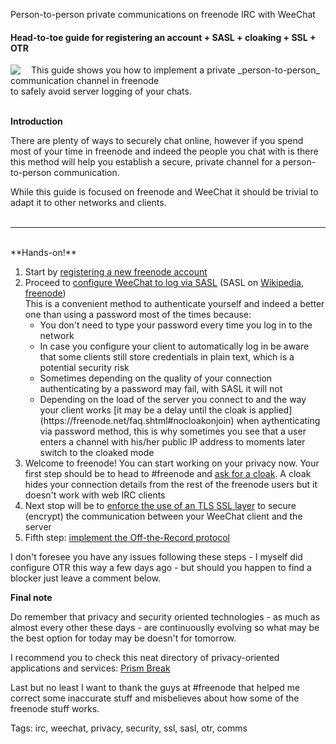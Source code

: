 Person-to-person private communications on freenode IRC with WeeChat

<h4>Head-to-toe guide for registering an account + SASL + cloaking + SSL + OTR</h4>

<img src="https://raw.githubusercontent.com/i90rr/i90rr.github.io/master/resources/img/weechat.png" border="0"  align="left" style="margin-right: 17px">
This guide shows you how to implement a private _person-to-person_ communication channel in freenode <br>to safely avoid server logging of your chats.
<br><br>

**Introduction**

There are plenty of ways to securely chat online, however if you spend most of your time in freenode and indeed the people you chat with is there this method will help you establish a secure, private channel for a person-to-person communication. 

While this guide is focused on freenode and WeeChat it should be trivial to adapt it to other networks and clients.
<br><br>

----

<br>
**Hands-on!**

1. Start by [registering a new freenode account](https://freenode.net/faq.shtml#nicksetup)
2. Proceed to [configure WeeChat to log via SASL](https://www.weechat.org/files/doc/stable/weechat_user.en.html#irc_sasl_authentication) (SASL on [Wikipedia](https://en.wikipedia.org/wiki/Simple_Authentication_and_Security_Layer), [freenode]( https://freenode.net/sasl/))
<br>This is a convenient method to authenticate yourself and indeed a better one than using a password most of the times because:
    <ul>
    <li>You don't need to type your password every time you log in to the network</li>
    <li>In case you configure your client to automatically log in be aware that some clients still store credentials in plain text, which is a potential security risk</li>
    <li>Sometimes depending on the quality of your connection authenticating by a password may fail, with SASL it will not</li>
    <li>Depending on the load of the server you connect to and the way your client works [it may be a delay until the cloak is applied](https://freenode.net/faq.shtml#nocloakonjoin) when aythenticating via password method, this is why sometimes you see that a user enters a channel with his/her public IP address to moments later switch to the cloaked mode
    </ul>
3. Welcome to freenode! You can start working on your privacy now. Your first step should be to head to #freenode and [ask for a cloak](https://freenode.net/faq.shtml#cloaks). A cloak hides your connection details from the rest of the freenode users but it doesn't work with web IRC clients
4. Next stop will be to [enforce the use of an TLS SSL layer](https://weechat.org/files/doc/weechat_faq.en.html#irc_ssl_freenode) to secure (encrypt) the communication between your WeeChat client and the server
5. Fifth step: [implement the Off-the-Record protocol](https://github.com/mmb/weechat-otr)

I don't foresee you have any issues following these steps - I myself did configure OTR this way a few days ago - but should you happen to find a blocker just leave a comment below.

**Final note**

Do remember that privacy and security oriented technologies - as much as almost every other these days - are continuouslly evolving so what may be the best option for today may be doesn't for tomorrow.

I recommend you to check this neat directory of privacy-oriented applications and services: [Prism Break](https://prism-break.org/en/all)

Last but no least I want to thank the guys at #freenode that helped me correct some inaccurate stuff and misbelieves about how some of the freenode stuff works.

Tags: irc, weechat, privacy, security, ssl, sasl, otr, comms
